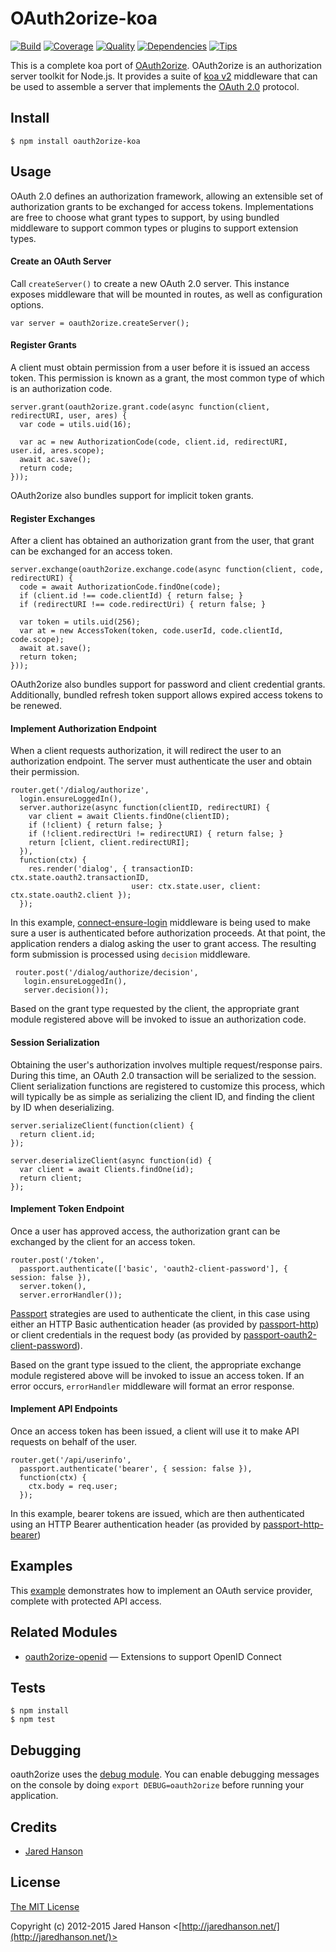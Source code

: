 # OAuth2orize-koa

[![Build](https://travis-ci.org/ortoo/oauth2orize.svg?branch=master)](https://travis-ci.org/ortoo/oauth2orize)
[![Coverage](https://coveralls.io/repos/ortoo/oauth2orize/badge.svg?branch=master)](https://coveralls.io/r/ortoo/oauth2orize)
[![Quality](https://codeclimate.com/github/ortoo/oauth2orize/badges/gpa.svg)](https://codeclimate.com/github/ortoo/oauth2orize)
[![Dependencies](https://david-dm.org/ortoo/oauth2orize.svg)](https://david-dm.org/ortoo/oauth2orize)
[![Tips](https://img.shields.io/gratipay/jaredhanson.svg)](https://gratipay.com/jaredhanson/)

This is a complete koa port of [OAuth2orize](https://github.com/jaredhanson/oauth2orize).
OAuth2orize is an authorization server toolkit for Node.js.  It provides a suite
of [koa v2](https://github.com/koajs/koa) middleware that can be used
to assemble a server that implements the [OAuth 2.0](http://tools.ietf.org/html/rfc6749)
protocol.

## Install

    $ npm install oauth2orize-koa

## Usage

OAuth 2.0 defines an authorization framework, allowing an extensible set of
authorization grants to be exchanged for access tokens.  Implementations are
free to choose what grant types to support, by using bundled middleware to
support common types or plugins to support extension types.

#### Create an OAuth Server

Call `createServer()` to create a new OAuth 2.0 server.  This instance exposes
middleware that will be mounted in routes, as well as configuration options.

    var server = oauth2orize.createServer();

#### Register Grants

A client must obtain permission from a user before it is issued an access token.
This permission is known as a grant, the most common type of which is an
authorization code.

    server.grant(oauth2orize.grant.code(async function(client, redirectURI, user, ares) {
      var code = utils.uid(16);

      var ac = new AuthorizationCode(code, client.id, redirectURI, user.id, ares.scope);
      await ac.save();
      return code;
    }));

OAuth2orize also bundles support for implicit token grants.

#### Register Exchanges

After a client has obtained an authorization grant from the user, that grant can
be exchanged for an access token.

    server.exchange(oauth2orize.exchange.code(async function(client, code, redirectURI) {
      code = await AuthorizationCode.findOne(code);
      if (client.id !== code.clientId) { return false; }
      if (redirectURI !== code.redirectUri) { return false; }

      var token = utils.uid(256);
      var at = new AccessToken(token, code.userId, code.clientId, code.scope);
      await at.save();
      return token;
    }));

OAuth2orize also bundles support for password and client credential grants.
Additionally, bundled refresh token support allows expired access tokens to be
renewed.

#### Implement Authorization Endpoint

When a client requests authorization, it will redirect the user to an
authorization endpoint.  The server must authenticate the user and obtain
their permission.

    router.get('/dialog/authorize',
      login.ensureLoggedIn(),
      server.authorize(async function(clientID, redirectURI) {
        var client = await Clients.findOne(clientID);
        if (!client) { return false; }
        if (!client.redirectUri != redirectURI) { return false; }
        return [client, client.redirectURI];
      }),
      function(ctx) {
        res.render('dialog', { transactionID: ctx.state.oauth2.transactionID,
                               user: ctx.state.user, client: ctx.state.oauth2.client });
      });

In this example, [connect-ensure-login](https://github.com/jaredhanson/connect-ensure-login)
middleware is being used to make sure a user is authenticated before
authorization proceeds.  At that point, the application renders a dialog
asking the user to grant access.  The resulting form submission is processed
using `decision` middleware.

     router.post('/dialog/authorize/decision',
       login.ensureLoggedIn(),
       server.decision());

Based on the grant type requested by the client, the appropriate grant
module registered above will be invoked to issue an authorization code.

#### Session Serialization

Obtaining the user's authorization involves multiple request/response pairs.
During this time, an OAuth 2.0 transaction will be serialized to the session.
Client serialization functions are registered to customize this process, which
will typically be as simple as serializing the client ID, and finding the client
by ID when deserializing.

    server.serializeClient(function(client) {
      return client.id;
    });

    server.deserializeClient(async function(id) {
      var client = await Clients.findOne(id);
      return client;
    });

#### Implement Token Endpoint

Once a user has approved access, the authorization grant can be exchanged by the
client for an access token.

    router.post('/token',
      passport.authenticate(['basic', 'oauth2-client-password'], { session: false }),
      server.token(),
      server.errorHandler());

[Passport](http://passportjs.org/) strategies are used to authenticate the
client, in this case using either an HTTP Basic authentication header (as
provided by [passport-http](https://github.com/jaredhanson/passport-http)) or
client credentials in the request body (as provided by
[passport-oauth2-client-password](https://github.com/jaredhanson/passport-oauth2-client-password)).

Based on the grant type issued to the client, the appropriate exchange module
registered above will be invoked to issue an access token.  If an error occurs,
`errorHandler` middleware will format an error response.

#### Implement API Endpoints

Once an access token has been issued, a client will use it to make API requests
on behalf of the user.

    router.get('/api/userinfo',
      passport.authenticate('bearer', { session: false }),
      function(ctx) {
        ctx.body = req.user;
      });

In this example, bearer tokens are issued, which are then authenticated using
an HTTP Bearer authentication header (as provided by [passport-http-bearer](https://github.com/jaredhanson/passport-http-bearer))

## Examples

This [example](https://github.com/ortoo/oauth2orize/tree/master/examples/express2) demonstrates
how to implement an OAuth service provider, complete with protected API access.

## Related Modules

- [oauth2orize-openid](https://github.com/ortoo/oauth2orize-openid) — Extensions to support OpenID Connect

## Tests

    $ npm install
    $ npm test

## Debugging

oauth2orize uses the [debug module](https://www.npmjs.org/package/debug).  You can enable debugging messages on the console by doing ```export DEBUG=oauth2orize``` before running your application.

## Credits

  - [Jared Hanson](http://github.com/jaredhanson)

## License

[The MIT License](http://opensource.org/licenses/MIT)

Copyright (c) 2012-2015 Jared Hanson <[http://jaredhanson.net/](http://jaredhanson.net/)>
